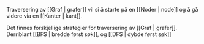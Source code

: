 Traversering av [[Graf | grafer]] vil si å starte på en [[Noder | node]]
og å gå videre via en [[Kanter | kant]].

Det finnes forskjellige strategier for traversering av [[Graf | grafer]].
Derriblant [[BFS | bredde først søk]], og [[DFS | dybde først søk]]